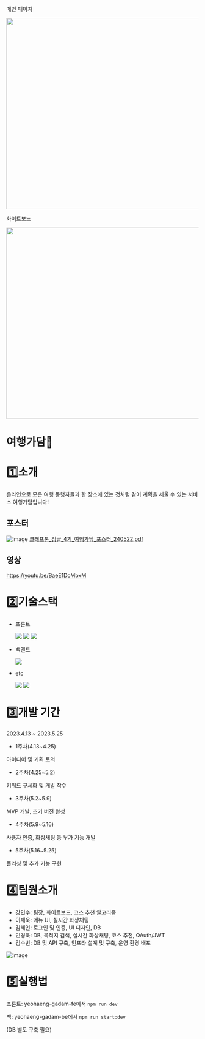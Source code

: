 메인 페이지

<img src = "https://github.com/jungle-kang/yeohaeng-gadam/assets/96102770/7e5f027b-9530-48ad-9cd9-49eb8183d400" width="800" height="500">

화이트보드

<img src = "https://github.com/jungle-kang/yeohaeng-gadam/assets/96102770/4f9c498f-bcf9-4cab-aeb7-ae1d8e9e11b0" width="800" height="500">



 # 여행가담🧳

# 1️⃣소개
온라인으로 모은 여행 동행자들과 한 장소에 있는 것처럼 같이 계획을 세울 수 있는 서비스 여행가담입니다!

## 포스터
![image](https://github.com/jungle-kang/yeohaeng-gadam/assets/96102770/3425332d-321c-4007-9d68-a1c5ec922dfe)
[크래프톤_정글_4기_여행가담_포스터_240522.pdf](https://github.com/jungle-kang/yeohaeng-gadam/files/15414477/_._4._._._240522.pdf)

## 영상
https://youtu.be/BaeE1DcMbxM

# 2️⃣기술스택
- 프론트

  <img src="https://img.shields.io/badge/React-61DAFB?style=for-the-badge&logo=React&logoColor=black"/>
  <img src="https://img.shields.io/badge/Tailwind CSS-06B6D4?style=for-the-badge&logo=Tailwind CSS&logoColor=white"/>
  <img src="https://img.shields.io/badge/css-1572B6?style=for-the-badge&logo=css3&logoColor=white"/>



- 백엔드

  <img src="https://img.shields.io/badge/nest.js-E0234E?style=for-the-badge&logo=nestjs&logoColor=white"/>
  

  
- etc

  <img src="https://img.shields.io/badge/mysql-4479A1?style=for-the-badge&logo=mysql&logoColor=white">
  <img src="https://img.shields.io/badge/docker-%230db7ed.svg?style=for-the-badge&logo=docker&logoColor=white"> 


  


# 3️⃣개발 기간
2023.4.13 ~ 2023.5.25

- 1주차(4.13~4.25)

아이디어 및 기획 토의

- 2주차(4.25~5.2)

키워드 구체화 및 개발 착수

- 3주차(5.2~5.9)

MVP 개발, 초기 버전 완성

- 4주차(5.9~5.16)

사용자 인증, 화상채팅 등 부가 기능 개발

- 5주차(5.16~5.25)

폴리싱 및 추가 기능 구현


# 4️⃣팀원소개

- 강민수: 팀장, 화이트보드, 코스 추천 알고리즘
- 이재욱: 메뉴 UI, 실시간 화상채팅
- 김혜인: 로그인 및 인증, UI 디자인, DB
- 민경욱: DB, 목적지 검색, 실시간 화상채팅, 코스 추천, OAuth/JWT
- 김수빈: DB 및 API 구축, 인프라 설계 및 구축, 운영 환경 배포

![image](https://github.com/jungle-kang/yeohaeng-gadam/assets/96102770/b10e2c11-1b3a-4a61-b990-ded6885a4be5)


# 5️⃣실행법

프론트:
yeohaeng-gadam-fe에서 
``` npm run dev ```

백:
yeohaeng-gadam-be에서
```npm run start:dev```

(DB 별도 구축 필요)

